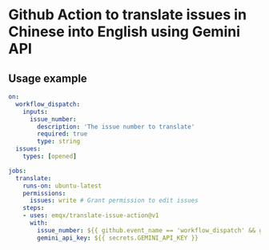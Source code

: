# Github Action to translate issues in Chinese into English using Gemini API

## Usage example

```yaml
on:
  workflow_dispatch:
    inputs:
      issue_number:
        description: 'The issue number to translate'
        required: true
        type: string
  issues:
    types: [opened]

jobs:
  translate:
    runs-on: ubuntu-latest
    permissions:
      issues: write # Grant permission to edit issues
    steps:
    - uses: emqx/translate-issue-action@v1
      with:
        issue_number: ${{ github.event_name == 'workflow_dispatch' && github.event.inputs.issue_number || github.event.issue.number }}
        gemini_api_key: ${{ secrets.GEMINI_API_KEY }}
```
